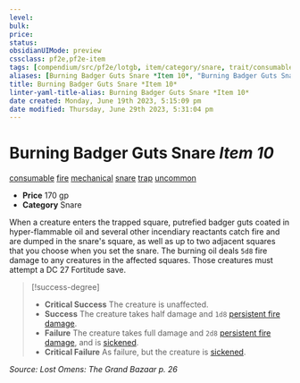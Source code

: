 ```yaml
---
level:
bulk:
price:
status:
obsidianUIMode: preview
cssclass: pf2e,pf2e-item
tags: [compendium/src/pf2e/lotgb, item/category/snare, trait/consumable, trait/fire, trait/mechanical, trait/snare, trait/trap, trait/uncommon]
aliases: [Burning Badger Guts Snare *Item 10*, "Burning Badger Guts Snare"]
title: Burning Badger Guts Snare *Item 10*
linter-yaml-title-alias: Burning Badger Guts Snare *Item 10*
date created: Monday, June 19th 2023, 5:15:09 pm
date modified: Thursday, June 29th 2023, 5:31:04 pm
---
```


# Burning Badger Guts Snare *Item 10*

[consumable](rules/traits/consumable.md) [fire](rules/traits/fire.md) [mechanical](rules/traits/mechanical.md) [snare](rules/traits/snare.md) [trap](rules/traits/trap.md) [uncommon](rules/traits/uncommon.md)  

- **Price** 170 gp
- **Category** Snare

When a creature enters the trapped square, putrefied badger guts coated in hyper-flammable oil and several other incendiary reactants catch fire and are dumped in the snare's square, as well as up to two adjacent squares that you choose when you set the snare. The burning oil deals `5d8` fire damage to any creatures in the affected squares. Those creatures must attempt a DC 27 Fortitude save.

> [!success-degree]
> - **Critical Success** The creature is unaffected.
> - **Success** The creature takes half damage and `1d8` [persistent fire damage](rules/conditions.md#Persistent%20Damage).
> - **Failure** The creature takes full damage and `2d8` [persistent fire damage](rules/conditions.md#Persistent%20Damage), and is [sickened](rules/conditions.md#Sickened).
> - **Critical Failure** As failure, but the creature is [sickened](rules/conditions.md#Sickened).

*Source: Lost Omens: The Grand Bazaar p. 26*
